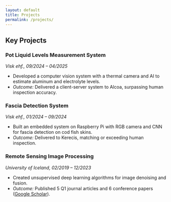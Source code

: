 ```yaml
---
layout: default
title: Projects
permalink: /projects/
---
```

## Key Projects  
### Pot Liquid Levels Measurement System  
*Visk ehf., 09/2024 – 04/2025*  
- Developed a computer vision system with a thermal camera and AI to estimate aluminum and electrolyte levels.  
- *Outcome:* Delivered a client-server system to Alcoa, surpassing human inspection accuracy.  

### Fascia Detection System  
*Visk ehf., 01/2024 – 09/2024*  
- Built an embedded system on Raspberry Pi with RGB camera and CNN for fascia detection on cod fish skins.  
- *Outcome:* Delivered to Kerecis, matching or exceeding human inspection.  

### Remote Sensing Image Processing  
*University of Iceland, 02/2019 – 12/2023*  
- Created unsupervised deep learning algorithms for image denoising and fusion.  
- *Outcome:* Published 5 Q1 journal articles and 6 conference papers ([Google Scholar](https://scholar.google.com/citations?user=IayYyNIAAAAJ&hl=vi)).